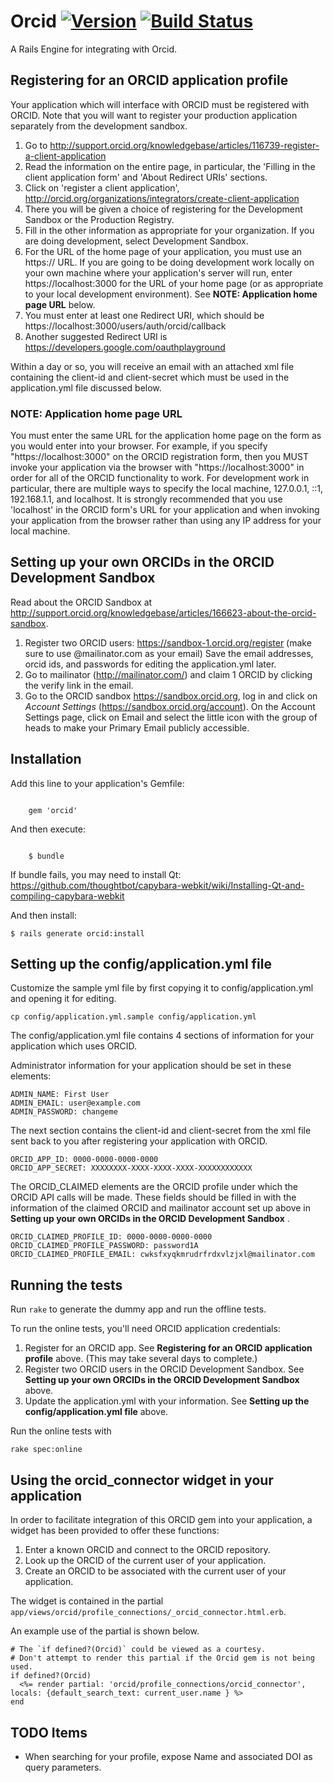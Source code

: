 # Orcid [![Version](https://badge.fury.io/rb/orcid.png)](http://badge.fury.io/rb/orcid) [![Build Status](https://travis-ci.org/jeremyf/orcid.png?branch=master)](https://travis-ci.org/jeremyf/orcid)

A Rails Engine for integrating with Orcid.

## Registering for an ORCID application profile

Your application which will interface with ORCID must be registered with ORCID.  Note that you will want to register your production
application separately from the development sandbox.

1. Go to http://support.orcid.org/knowledgebase/articles/116739-register-a-client-application
1. Read the information on the entire page, in particular, the 'Filling in the client application form' and 'About Redirect URIs' sections.
1. Click on 'register a client application', http://orcid.org/organizations/integrators/create-client-application
1. There you will be given a choice of registering for the Development Sandbox or the Production Registry.
1. Fill in the other information as appropriate for your organization.  If you are doing development, select Development Sandbox.
1. For the URL of the home page of your application, you must use an https:// URL.  If you are going to be doing development work locally
on your own machine where your application's server will run, enter https://localhost:3000 for the URL of your home page (or as appropriate
to your local development environment).  See **NOTE: Application home page URL** below.
1. You must enter at least one Redirect URI, which should be https://localhost:3000/users/auth/orcid/callback
1. Another suggested Redirect URI is https://developers.google.com/oauthplayground

Within a day or so, you will receive an email with an attached xml file containing the client-id and client-secret which must be used in the application.yml
file discussed below.

### NOTE: Application home page URL
You must enter the same URL for the application home page on the form as you would enter into your browser.  For example, if you specify "https://localhost:3000" on
the ORCID registration form, then you MUST invoke your application via the browser with "https://localhost:3000" in order for all of the ORCID functionality to work.
For development work in particular, there are multiple ways to specify the local machine, 127.0.0.1, ::1, 192.168.1.1, and localhost.  It is strongly recommended that you use 'localhost'
in the ORCID form's URL for your application and when invoking your application from the browser rather than using any IP address for your local machine.

## Setting up your own ORCIDs in the ORCID Development Sandbox
Read about the ORCID Sandbox at http://support.orcid.org/knowledgebase/articles/166623-about-the-orcid-sandbox.

1. Register two ORCID users: https://sandbox-1.orcid.org/register (make sure to use <blah>@mailinator.com as your email)
Save the email addresses, orcid ids, and passwords for editing the application.yml later.
1. Go to mailinator (http://mailinator.com/) and claim 1 ORCID by clicking the verify link in the email.
1. Go to the ORCID sandbox https://sandbox.orcid.org, log in and click on *Account Settings* (https://sandbox.orcid.org/account).  On the Account Settings page,
click on Email and select the little icon with the group of heads to make your Primary Email publicly accessible.

## Installation

Add this line to your application's Gemfile:

<code>
    gem 'orcid'
</code>

And then execute:

<code>
    $ bundle
</code>

If bundle fails, you may need to install Qt: https://github.com/thoughtbot/capybara-webkit/wiki/Installing-Qt-and-compiling-capybara-webkit

And then install:

```console
$ rails generate orcid:install
```

## Setting up the config/application.yml file
Customize the sample yml file by first copying it to config/application.yml and opening it for editing.

```console
cp config/application.yml.sample config/application.yml
```

The config/application.yml file contains 4 sections of information for your application which uses ORCID.

Administrator information for your application should be set in these elements:

    ADMIN_NAME: First User
    ADMIN_EMAIL: user@example.com
    ADMIN_PASSWORD: changeme

The next section contains the client-id and client-secret from the xml file sent back to you after registering your application with ORCID.

    ORCID_APP_ID: 0000-0000-0000-0000
    ORCID_APP_SECRET: XXXXXXXX-XXXX-XXXX-XXXX-XXXXXXXXXXXX

The ORCID_CLAIMED elements are the ORCID profile under which the ORCID API calls will be made.  These fields should be filled in with the
information of the claimed ORCID and mailinator account set up above in **Setting up your own ORCIDs in the ORCID Development Sandbox** .

    ORCID_CLAIMED_PROFILE_ID: 0000-0000-0000-0000
    ORCID_CLAIMED_PROFILE_PASSWORD: password1A
    ORCID_CLAIMED_PROFILE_EMAIL: cwksfxyqkmrudrfrdxvlzjxl@mailinator.com

## Running the tests

Run `rake` to generate the dummy app and run the offline tests.

To run the online tests, you'll need ORCID application credentials:

1. Register for an ORCID app. See **Registering for an ORCID application profile** above.  (This may take several days to complete.)
1. Register two ORCID users in the ORCID Development Sandbox.  See **Setting up your own ORCIDs in the ORCID Development Sandbox** above.
1. Update the application.yml with your information.  See **Setting up the config/application.yml file** above.

Run the online tests with

```console
rake spec:online
```

## Using the orcid_connector widget in your application

In order to facilitate integration of this ORCID gem into your application, a widget has been provided to offer these functions:

1. Enter a known ORCID and connect to the ORCID repository.
1. Look up the ORCID of the current user of your application.
1. Create an ORCID to be associated with the current user of your application.

The widget is contained in the partial `app/views/orcid/profile_connections/_orcid_connector.html.erb`.

An example use of the partial is shown below.

```rails
# The `if defined?(Orcid)` could be viewed as a courtesy.
# Don't attempt to render this partial if the Orcid gem is not being used.
if defined?(Orcid)
  <%= render partial: 'orcid/profile_connections/orcid_connector', locals: {default_search_text: current_user.name } %>
end
```

## TODO Items

* When searching for your profile, expose Name and associated DOI as query parameters.
